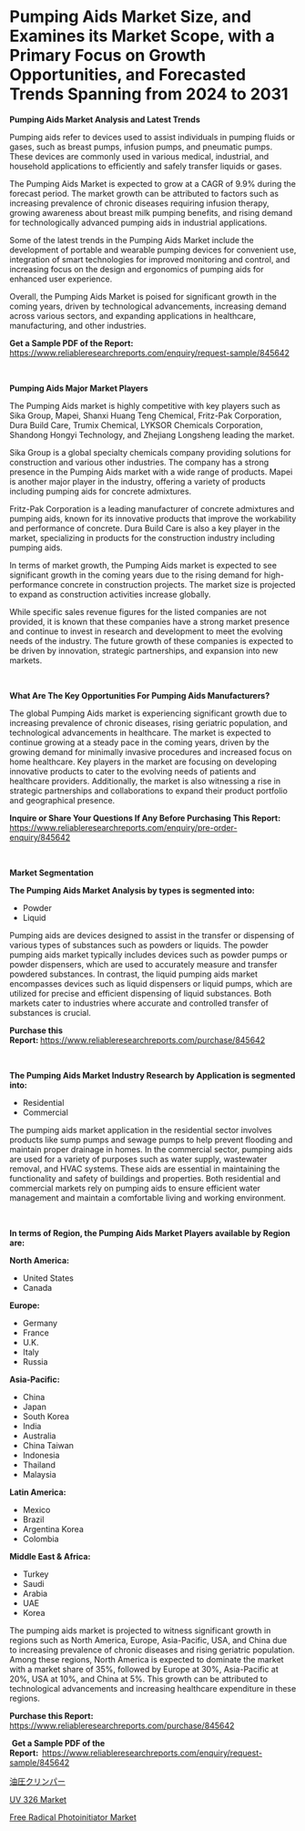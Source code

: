 <p><h1>Pumping Aids Market Size, and Examines its Market Scope, with a Primary Focus on Growth Opportunities, and Forecasted Trends Spanning from 2024 to 2031</h1></p><p><strong>Pumping Aids Market Analysis and Latest Trends</strong></p>
<p><p>Pumping aids refer to devices used to assist individuals in pumping fluids or gases, such as breast pumps, infusion pumps, and pneumatic pumps. These devices are commonly used in various medical, industrial, and household applications to efficiently and safely transfer liquids or gases.</p><p>The Pumping Aids Market is expected to grow at a CAGR of 9.9% during the forecast period. The market growth can be attributed to factors such as increasing prevalence of chronic diseases requiring infusion therapy, growing awareness about breast milk pumping benefits, and rising demand for technologically advanced pumping aids in industrial applications.</p><p>Some of the latest trends in the Pumping Aids Market include the development of portable and wearable pumping devices for convenient use, integration of smart technologies for improved monitoring and control, and increasing focus on the design and ergonomics of pumping aids for enhanced user experience.</p><p>Overall, the Pumping Aids Market is poised for significant growth in the coming years, driven by technological advancements, increasing demand across various sectors, and expanding applications in healthcare, manufacturing, and other industries.</p></p>
<p><strong>Get a Sample PDF of the Report:&nbsp;</strong> <a href="https://www.reliableresearchreports.com/enquiry/request-sample/845642">https://www.reliableresearchreports.com/enquiry/request-sample/845642</a></p>
<p>&nbsp;</p>
<p><strong>Pumping Aids Major Market Players</strong></p>
<p><p>The Pumping Aids market is highly competitive with key players such as Sika Group, Mapei, Shanxi Huang Teng Chemical, Fritz-Pak Corporation, Dura Build Care, Trumix Chemical, LYKSOR Chemicals Corporation, Shandong Hongyi Technology, and Zhejiang Longsheng leading the market. </p><p>Sika Group is a global specialty chemicals company providing solutions for construction and various other industries. The company has a strong presence in the Pumping Aids market with a wide range of products. Mapei is another major player in the industry, offering a variety of products including pumping aids for concrete admixtures. </p><p>Fritz-Pak Corporation is a leading manufacturer of concrete admixtures and pumping aids, known for its innovative products that improve the workability and performance of concrete. Dura Build Care is also a key player in the market, specializing in products for the construction industry including pumping aids. </p><p>In terms of market growth, the Pumping Aids market is expected to see significant growth in the coming years due to the rising demand for high-performance concrete in construction projects. The market size is projected to expand as construction activities increase globally.</p><p>While specific sales revenue figures for the listed companies are not provided, it is known that these companies have a strong market presence and continue to invest in research and development to meet the evolving needs of the industry. The future growth of these companies is expected to be driven by innovation, strategic partnerships, and expansion into new markets.</p></p>
<p>&nbsp;</p>
<p><strong>What Are The Key Opportunities For Pumping Aids Manufacturers?</strong></p>
<p><p>The global Pumping Aids market is experiencing significant growth due to increasing prevalence of chronic diseases, rising geriatric population, and technological advancements in healthcare. The market is expected to continue growing at a steady pace in the coming years, driven by the growing demand for minimally invasive procedures and increased focus on home healthcare. Key players in the market are focusing on developing innovative products to cater to the evolving needs of patients and healthcare providers. Additionally, the market is also witnessing a rise in strategic partnerships and collaborations to expand their product portfolio and geographical presence.</p></p>
<p><strong>Inquire or Share Your Questions If Any Before Purchasing This Report:</strong> <a href="https://www.reliableresearchreports.com/enquiry/pre-order-enquiry/845642">https://www.reliableresearchreports.com/enquiry/pre-order-enquiry/845642</a></p>
<p>&nbsp;</p>
<p><strong>Market Segmentation</strong></p>
<p><strong>The Pumping Aids Market Analysis by types is segmented into:</strong></p>
<p><ul><li>Powder</li><li>Liquid</li></ul></p>
<p><p>Pumping aids are devices designed to assist in the transfer or dispensing of various types of substances such as powders or liquids. The powder pumping aids market typically includes devices such as powder pumps or powder dispensers, which are used to accurately measure and transfer powdered substances. In contrast, the liquid pumping aids market encompasses devices such as liquid dispensers or liquid pumps, which are utilized for precise and efficient dispensing of liquid substances. Both markets cater to industries where accurate and controlled transfer of substances is crucial.</p></p>
<p><strong>Purchase this Report:&nbsp;</strong><a href="https://www.reliableresearchreports.com/purchase/845642">https://www.reliableresearchreports.com/purchase/845642</a></p>
<p>&nbsp;</p>
<p><strong>The Pumping Aids Market Industry Research by Application is segmented into:</strong></p>
<p><ul><li>Residential</li><li>Commercial</li></ul></p>
<p><p>The pumping aids market application in the residential sector involves products like sump pumps and sewage pumps to help prevent flooding and maintain proper drainage in homes. In the commercial sector, pumping aids are used for a variety of purposes such as water supply, wastewater removal, and HVAC systems. These aids are essential in maintaining the functionality and safety of buildings and properties. Both residential and commercial markets rely on pumping aids to ensure efficient water management and maintain a comfortable living and working environment.</p></p>
<p>&nbsp;</p>
<p><strong>In terms of Region, the Pumping Aids Market Players available by Region are:</strong></p>
<p>
    <p> <strong> North America: </strong>
        <ul>
            <li>United States</li>
            <li>Canada</li>
        </ul>
        </p> 
    <p> <strong> Europe: </strong>
        <ul>
            <li>Germany</li>
            <li>France</li>
            <li>U.K.</li>
            <li>Italy</li>
            <li>Russia</li>
        </ul>
        </p> 
    <p> <strong> Asia-Pacific: </strong>
        <ul>
            <li>China</li>
            <li>Japan</li>
            <li>South Korea</li>
            <li>India</li>
            <li>Australia</li>
            <li>China Taiwan</li>
            <li>Indonesia</li>
            <li>Thailand</li>
            <li>Malaysia</li>
        </ul>
        </p> 
    <p> <strong> Latin America: </strong>
        <ul>
            <li>Mexico</li>
            <li>Brazil</li>
            <li>Argentina Korea</li>
            <li>Colombia</li>
        </ul>
        </p> 
    <p> <strong> Middle East & Africa: </strong>
        <ul>
            <li>Turkey</li>
            <li>Saudi</li>
            <li>Arabia</li>
            <li>UAE</li>
            <li>Korea</li>
        </ul>
    </p>
    </p>
<p><p>The pumping aids market is projected to witness significant growth in regions such as North America, Europe, Asia-Pacific, USA, and China due to increasing prevalence of chronic diseases and rising geriatric population. Among these regions, North America is expected to dominate the market with a market share of 35%, followed by Europe at 30%, Asia-Pacific at 20%, USA at 10%, and China at 5%. This growth can be attributed to technological advancements and increasing healthcare expenditure in these regions.</p></p>
<p><strong>Purchase this Report: </strong><a href="https://www.reliableresearchreports.com/purchase/845642">https://www.reliableresearchreports.com/purchase/845642</a></p>
<p>&nbsp;<strong>Get a Sample PDF of the Report:&nbsp;&nbsp;</strong><a href="https://www.reliableresearchreports.com/enquiry/request-sample/845642">https://www.reliableresearchreports.com/enquiry/request-sample/845642</a></p>
<p><strong></strong></p>
<p><p><a href="https://medium.com/@vivakuvalis2005/%E6%B0%B4%E5%9C%A7%E5%BC%8F%E3%82%AF%E3%83%AA%E3%83%B3%E3%83%91%E3%83%BC%E5%B8%82%E5%A0%B4%E3%81%AE%E3%83%AC%E3%83%9D%E3%83%BC%E3%83%88%E3%81%AF-%E3%81%93%E3%81%AE%E5%B8%82%E5%A0%B4%E3%81%AE%E6%9C%80%E6%96%B0%E3%81%AE%E3%83%88%E3%83%AC%E3%83%B3%E3%83%89%E3%81%A8%E6%88%90%E9%95%B7%E6%A9%9F%E4%BC%9A%E3%82%92%E6%98%8E%E3%82%89%E3%81%8B%E3%81%AB%E3%81%97%E3%81%BE%E3%81%99-18a343c6f8c6">油圧クリンパー</a></p><p><a href="https://github.com/juniordelafrance/Market-Research-Report-List-2/blob/main/uv-326-market.md">UV 326 Market</a></p><p><a href="https://github.com/jaidynmorantestelletmjzya/Market-Research-Report-List-1/blob/main/free-radical-photoinitiator-market.md">Free Radical Photoinitiator Market</a></p></p>